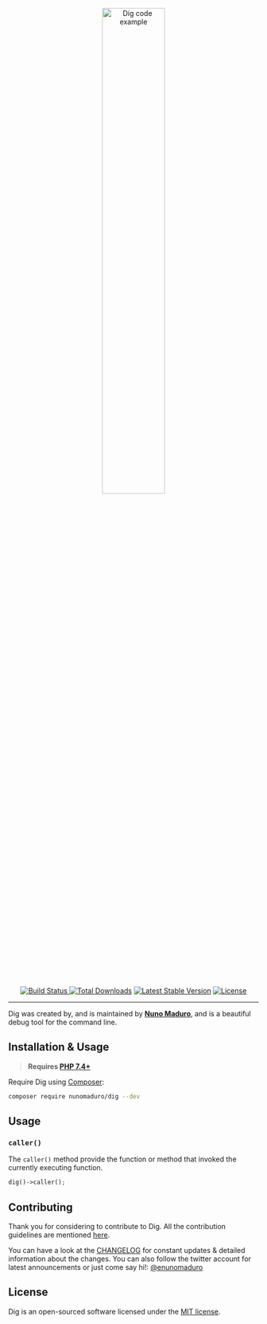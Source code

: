 <p align="center">
    <img src="https://raw.githubusercontent.com/nunomaduro/dig/master/art/example.png" alt="Dig code example" width="50%">
</p>

<p align="center">
  <a href="https://github.com/nunomaduro/dig/actions"><img src="https://img.shields.io/github/workflow/status/nunomaduro/dig/Static%20Analysis.svg" alt="Build Status"></img</a>
  <a href="https://packagist.org/packages/nunomaduro/dig"><img src="https://poser.pugx.org/nunomaduro/dig/downloads" alt="Total Downloads"></a>
  <a href="https://packagist.org/packages/nunomaduro/dig"><img src="https://poser.pugx.org/nunomaduro/dig/v" alt="Latest Stable Version"></a>
  <a href="https://packagist.org/packages/nunomaduro/dig"><img src="https://poser.pugx.org/nunomaduro/dig/license" alt="License"></a>
</p>

---

Dig was created by, and is maintained by **[Nuno Maduro](https://github.com/nunomaduro)**, and is a beautiful debug tool for the command line.

## Installation & Usage

> **Requires [PHP 7.4+](https://php.net/releases/)**

Require Dig using [Composer](https://getcomposer.org):

```bash
composer require nunomaduro/dig --dev
```

## Usage

### `caller()`

The `caller()` method provide the function or method that invoked the currently executing function.

```php
dig()->caller();
```

## Contributing

Thank you for considering to contribute to Dig. All the contribution guidelines are mentioned [here](CONTRIBUTING.md).

You can have a look at the [CHANGELOG](CHANGELOG.md) for constant updates & detailed information about the changes. You can also follow the twitter account for latest announcements or just come say hi!: [@enunomaduro](https://twitter.com/enunomaduro)

## License

Dig is an open-sourced software licensed under the [MIT license](LICENSE.md).
